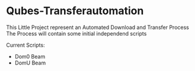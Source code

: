# Qubes-Transferautomation
This Little Project represent an Automated Download and Transfer Process
The Process will contain some initial independend scripts

Current Scripts:
- Dom0 Beam 
- DomU Beam

